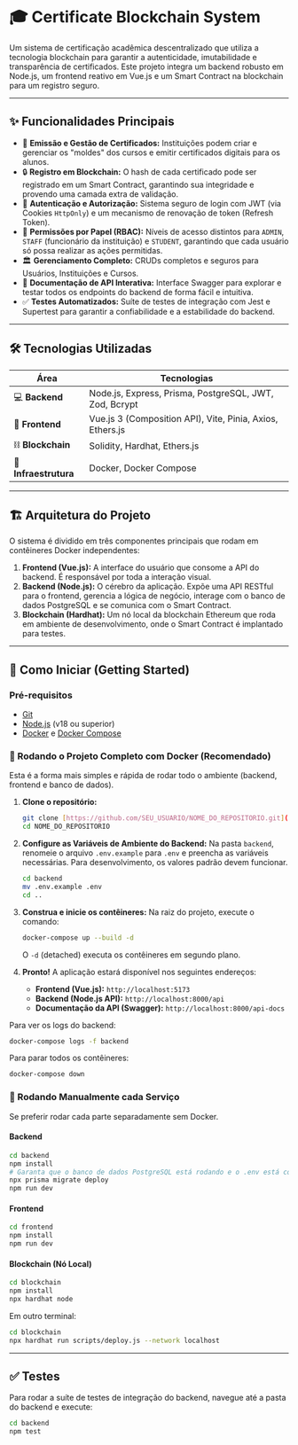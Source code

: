 # 🎓 Certificate Blockchain System

Um sistema de certificação acadêmica descentralizado que utiliza a tecnologia blockchain para garantir a autenticidade, imutabilidade e transparência de certificados. Este projeto integra um backend robusto em Node.js, um frontend reativo em Vue.js e um Smart Contract na blockchain para um registro seguro.

---

## ✨ Funcionalidades Principais

* 📜 **Emissão e Gestão de Certificados:** Instituições podem criar e gerenciar os "moldes" dos cursos e emitir certificados digitais para os alunos.
* 🔒 **Registro em Blockchain:** O hash de cada certificado pode ser registrado em um Smart Contract, garantindo sua integridade e provendo uma camada extra de validação.
* 🔐 **Autenticação e Autorização:** Sistema seguro de login com JWT (via Cookies `HttpOnly`) e um mecanismo de renovação de token (Refresh Token).
* 👥 **Permissões por Papel (RBAC):** Níveis de acesso distintos para `ADMIN`, `STAFF` (funcionário da instituição) e `STUDENT`, garantindo que cada usuário só possa realizar as ações permitidas.
* 🏛️ **Gerenciamento Completo:** CRUDs completos e seguros para Usuários, Instituições e Cursos.
* 📄 **Documentação de API Interativa:** Interface Swagger para explorar e testar todos os endpoints do backend de forma fácil e intuitiva.
* ✅ **Testes Automatizados:** Suíte de testes de integração com Jest e Supertest para garantir a confiabilidade e a estabilidade do backend.

---

## 🛠️ Tecnologias Utilizadas

| Área              | Tecnologias                                                              |
| ----------------- | ------------------------------------------------------------------------ |
| 💻 **Backend** | Node.js, Express, Prisma, PostgreSQL, JWT, Zod, Bcrypt                   |
| 🎨 **Frontend** | Vue.js 3 (Composition API), Vite, Pinia, Axios, Ethers.js                |
| ⛓️ **Blockchain** | Solidity, Hardhat, Ethers.js                                             |
| 🚀 **Infraestrutura** | Docker, Docker Compose                                                   |

---

## 🏗️ Arquitetura do Projeto

O sistema é dividido em três componentes principais que rodam em contêineres Docker independentes:

1.  **Frontend (Vue.js):** A interface do usuário que consome a API do backend. É responsável por toda a interação visual.
2.  **Backend (Node.js):** O cérebro da aplicação. Expõe uma API RESTful para o frontend, gerencia a lógica de negócio, interage com o banco de dados PostgreSQL e se comunica com o Smart Contract.
3.  **Blockchain (Hardhat):** Um nó local da blockchain Ethereum que roda em ambiente de desenvolvimento, onde o Smart Contract é implantado para testes.

---

## 🚀 Como Iniciar (Getting Started)

### Pré-requisitos
* [Git](https://git-scm.com/)
* [Node.js](https://nodejs.org/en/) (v18 ou superior)
* [Docker](https://www.docker.com/products/docker-desktop/) e [Docker Compose](https://docs.docker.com/compose/)

### 🐳 Rodando o Projeto Completo com Docker (Recomendado)

Esta é a forma mais simples e rápida de rodar todo o ambiente (backend, frontend e banco de dados).

1.  **Clone o repositório:**
    ```bash
    git clone [https://github.com/SEU_USUARIO/NOME_DO_REPOSITORIO.git](https://github.com/SEU_USUARIO/NOME_DO_REPOSITORIO.git)
    cd NOME_DO_REPOSITORIO
    ```

2.  **Configure as Variáveis de Ambiente do Backend:**
    Na pasta `backend`, renomeie o arquivo `.env.example` para `.env` e preencha as variáveis necessárias. Para desenvolvimento, os valores padrão devem funcionar.
    ```bash
    cd backend
    mv .env.example .env
    cd .. 
    ```

3.  **Construa e inicie os contêineres:**
    Na raiz do projeto, execute o comando:
    ```bash
    docker-compose up --build -d
    ```
    O `-d` (detached) executa os contêineres em segundo plano.

4.  **Pronto!** A aplicação estará disponível nos seguintes endereços:
    * **Frontend (Vue.js):** `http://localhost:5173`
    * **Backend (Node.js API):** `http://localhost:8000/api`
    * **Documentação da API (Swagger):** `http://localhost:8000/api-docs`

Para ver os logs do backend:
```bash
docker-compose logs -f backend
```

Para parar todos os contêineres:

```bash
docker-compose down
```

### 🔧 Rodando Manualmente cada Serviço

Se preferir rodar cada parte separadamente sem Docker.

#### Backend

```bash
cd backend
npm install
# Garanta que o banco de dados PostgreSQL está rodando e o .env está configurado
npx prisma migrate deploy
npm run dev
```

#### Frontend

```bash
cd frontend
npm install
npm run dev
```

#### Blockchain (Nó Local)

```bash
cd blockchain
npm install
npx hardhat node
```

Em outro terminal:

```bash
cd blockchain
npx hardhat run scripts/deploy.js --network localhost
```

-----

## ✅ Testes

Para rodar a suíte de testes de integração do backend, navegue até a pasta do backend e execute:

```bash
cd backend
npm test
```
